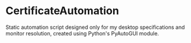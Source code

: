 # CertificateAutomation
Static automation script designed only for my desktop specifications and monitor resolution, created using Python's PyAutoGUI module.
